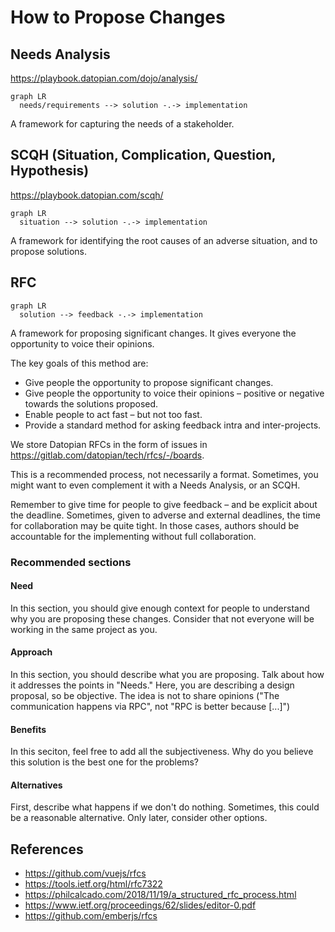 # How to Propose Changes

## Needs Analysis

https://playbook.datopian.com/dojo/analysis/

```mermaid
graph LR
  needs/requirements --> solution -.-> implementation
```

A framework for capturing the needs of a stakeholder.

## SCQH (Situation, Complication, Question, Hypothesis)

https://playbook.datopian.com/scqh/

```mermaid
graph LR
  situation --> solution -.-> implementation
```

A framework for identifying the root causes of an adverse situation, and to propose solutions.

## RFC

```mermaid
graph LR
  solution --> feedback -.-> implementation
```

A framework for proposing significant changes. It gives everyone the opportunity to voice their opinions.

The key goals of this method are:

* Give people the opportunity to propose significant changes.
* Give people the opportunity to voice their opinions – positive or negative towards the solutions proposed.
* Enable people to act fast – but not too fast.
* Provide a standard method for asking feedback intra and inter-projects.

We store Datopian RFCs in the form of issues in https://gitlab.com/datopian/tech/rfcs/-/boards.

This is a recommended process, not necessarily a format. Sometimes, you might want to even complement it with a Needs Analysis, or an SCQH.

Remember to give time for people to give feedback – and be explicit about the deadline. Sometimes, given to adverse and external deadlines, the time for collaboration may be quite tight. In those cases, authors should be accountable for the implementing without full collaboration.

### Recommended sections

#### Need

In this section, you should give enough context for people to understand why you are proposing these changes. Consider that not everyone will be working in the same project as you.

#### Approach

In this section, you should describe what you are proposing. Talk about how it addresses the points in "Needs." Here, you are describing a design proposal, so be objective. The idea is not to share opinions ("The communication happens via RPC", not "RPC is better because [...]")

#### Benefits

In this seciton, feel free to add all the subjectiveness. Why do you believe this solution is the best one for the problems?

#### Alternatives

First, describe what happens if we don't do nothing. Sometimes, this could be a reasonable alternative. Only later, consider other options.

## References

* https://github.com/vuejs/rfcs
* https://tools.ietf.org/html/rfc7322
* https://philcalcado.com/2018/11/19/a_structured_rfc_process.html
* https://www.ietf.org/proceedings/62/slides/editor-0.pdf
* https://github.com/emberjs/rfcs

